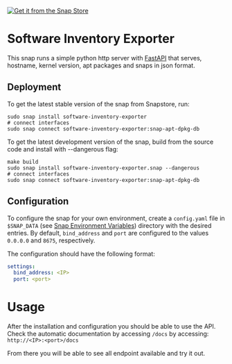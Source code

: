 [![Get it from the Snap Store](https://snapcraft.io/static/images/badges/en/snap-store-black.svg)](https://snapcraft.io/software-inventory-exporter)

# Software Inventory Exporter
This snap runs a simple python http server with [FastAPI](https://fastapi.tiangolo.com/) that serves, hostname, kernel version, apt packages and snaps in json format.

## Deployment
To get the latest stable version of the snap from Snapstore, run:

```shell
sudo snap install software-inventory-exporter
# connect interfaces
sudo snap connect software-inventory-exporter:snap-apt-dpkg-db
```

To get the latest development version of the snap, build from the source code and install with --dangerous flag:

```shell
make build
sudo snap install software-inventory-exporter.snap --dangerous
# connect interfaces
sudo snap connect software-inventory-exporter:snap-apt-dpkg-db
```

## Configuration
To configure the snap for your own environment, create a `config.yaml` file in `$SNAP_DATA` (see [Snap Environment Variables](https://snapcraft.io/docs/environment-variables)) directory with the desired entries. By default, `bind_address` and `port` are configured to the values `0.0.0.0` and `8675`, respectively.

The configuration should have the following format:
```yaml
settings:
  bind_address: <IP>
  port: <port>
```

# Usage
After the installation and configuration you should be able to use the API. Check the automatic documentation by accessing `/docs` by accessing:
`http://<IP>:<port>/docs`

From there you will be able to see all endpoint available and try it out.
